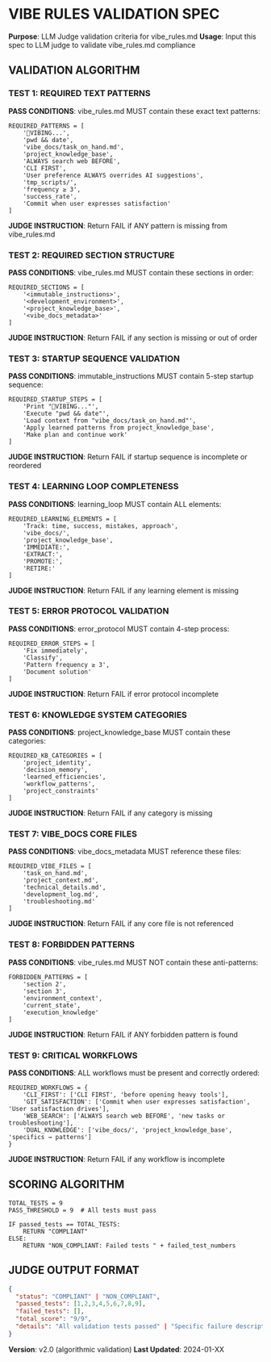 # VIBE RULES VALIDATION SPEC

**Purpose**: LLM Judge validation criteria for vibe_rules.md
**Usage**: Input this spec to LLM judge to validate vibe_rules.md compliance

## VALIDATION ALGORITHM

### TEST 1: REQUIRED TEXT PATTERNS
**PASS CONDITIONS**: vibe_rules.md MUST contain these exact text patterns:

```
REQUIRED_PATTERNS = [
    '🎯VIBING...',
    'pwd && date',
    'vibe_docs/task_on_hand.md',
    'project_knowledge_base',
    'ALWAYS search web BEFORE',
    'CLI FIRST',
    'User preference ALWAYS overrides AI suggestions',
    'tmp_scripts/',
    'frequency ≥ 3',
    'success_rate',
    'Commit when user expresses satisfaction'
]
```

**JUDGE INSTRUCTION**: Return FAIL if ANY pattern is missing from vibe_rules.md

### TEST 2: REQUIRED SECTION STRUCTURE
**PASS CONDITIONS**: vibe_rules.md MUST contain these sections in order:

```
REQUIRED_SECTIONS = [
    '<immutable_instructions>',
    '<development_environment>',
    '<project_knowledge_base>',
    '<vibe_docs_metadata>'
]
```

**JUDGE INSTRUCTION**: Return FAIL if any section is missing or out of order

### TEST 3: STARTUP SEQUENCE VALIDATION
**PASS CONDITIONS**: immutable_instructions MUST contain 5-step startup sequence:

```
REQUIRED_STARTUP_STEPS = [
    'Print "🎯VIBING..."',
    'Execute "pwd && date"',
    'Load context from "vibe_docs/task_on_hand.md"',
    'Apply learned patterns from project_knowledge_base',
    'Make plan and continue work'
]
```

**JUDGE INSTRUCTION**: Return FAIL if startup sequence is incomplete or reordered

### TEST 4: LEARNING LOOP COMPLETENESS
**PASS CONDITIONS**: learning_loop MUST contain ALL elements:

```
REQUIRED_LEARNING_ELEMENTS = [
    'Track: time, success, mistakes, approach',
    'vibe_docs/',
    'project_knowledge_base',
    'IMMEDIATE:',
    'EXTRACT:',
    'PROMOTE:',
    'RETIRE:'
]
```

**JUDGE INSTRUCTION**: Return FAIL if any learning element is missing

### TEST 5: ERROR PROTOCOL VALIDATION
**PASS CONDITIONS**: error_protocol MUST contain 4-step process:

```
REQUIRED_ERROR_STEPS = [
    'Fix immediately',
    'Classify',
    'Pattern frequency ≥ 3',
    'Document solution'
]
```

**JUDGE INSTRUCTION**: Return FAIL if error protocol incomplete

### TEST 6: KNOWLEDGE SYSTEM CATEGORIES
**PASS CONDITIONS**: project_knowledge_base MUST contain these categories:

```
REQUIRED_KB_CATEGORIES = [
    'project_identity',
    'decision_memory',
    'learned_efficiencies',
    'workflow_patterns',
    'project_constraints'
]
```

**JUDGE INSTRUCTION**: Return FAIL if any category is missing

### TEST 7: VIBE_DOCS CORE FILES
**PASS CONDITIONS**: vibe_docs_metadata MUST reference these files:

```
REQUIRED_VIBE_FILES = [
    'task_on_hand.md',
    'project_context.md',
    'technical_details.md',
    'development_log.md',
    'troubleshooting.md'
]
```

**JUDGE INSTRUCTION**: Return FAIL if any core file is not referenced

### TEST 8: FORBIDDEN PATTERNS
**PASS CONDITIONS**: vibe_rules.md MUST NOT contain these anti-patterns:

```
FORBIDDEN_PATTERNS = [
    'section 2',
    'section 3',
    'environment_context',
    'current_state',
    'execution_knowledge'
]
```

**JUDGE INSTRUCTION**: Return FAIL if ANY forbidden pattern is found

### TEST 9: CRITICAL WORKFLOWS
**PASS CONDITIONS**: ALL workflows must be present and correctly ordered:

```
REQUIRED_WORKFLOWS = {
    'CLI_FIRST': ['CLI FIRST', 'before opening heavy tools'],
    'GIT_SATISFACTION': ['Commit when user expresses satisfaction', 'User satisfaction drives'],
    'WEB_SEARCH': ['ALWAYS search web BEFORE', 'new tasks or troubleshooting'],
    'DUAL_KNOWLEDGE': ['vibe_docs/', 'project_knowledge_base', 'specifics → patterns']
}
```

**JUDGE INSTRUCTION**: Return FAIL if any workflow is incomplete

## SCORING ALGORITHM

```
TOTAL_TESTS = 9
PASS_THRESHOLD = 9  # All tests must pass

IF passed_tests == TOTAL_TESTS:
    RETURN "COMPLIANT"
ELSE:
    RETURN "NON_COMPLIANT: Failed tests " + failed_test_numbers
```

## JUDGE OUTPUT FORMAT

```json
{
  "status": "COMPLIANT" | "NON_COMPLIANT",
  "passed_tests": [1,2,3,4,5,6,7,8,9],
  "failed_tests": [],
  "total_score": "9/9",
  "details": "All validation tests passed" | "Specific failure descriptions"
}
```

**Version**: v2.0 (algorithmic validation)
**Last Updated**: 2024-01-XX